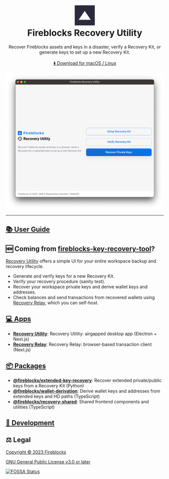 <h1 align="center">
  <img src="apps/recovery-relay/public/icons/192x192.png" width="64px" height="64px" />
  <br />
  Fireblocks Recovery Utility
</h1>

<p align="center">
  Recover Fireblocks assets and keys in a disaster, verify a Recovery Kit, or generate keys to set up a new Recovery Kit.
  <br />
  <br />
  <a href="https://github.com/fireblocks/recovery/releases">
    ⬇️ Download for macOS / Linux
  </a>
  <br />
  <br />
  <a href="#" target="_blank">
    <img  src="docs/img/splash.png" alt="Screenshot" />
  </a>
</p>

---

## [📚 User Guide](apps/recovery-utility/README.md)

## 🆕 Coming from [fireblocks-key-recovery-tool](https://github.com/fireblocks/fireblocks-key-recovery-tool)?

[Recovery Utility](apps/recovery-utility) offers a simple UI for your entire workspace backup and recovery lifecycle.

- Generate and verify keys for a new Recovery Kit.
- Verify your recovery procedure (sanity test).
- Recover your workspace private keys and derive wallet keys and addresses.
- Check balances and send transactions from recovered wallets using [Recovery Relay](apps/recovery-relay), which you can self-host.

## [💻 Apps](apps/)

- [**Recovery Utility**](apps/recovery-utility/): Recovery Utility: airgapped desktop app (Electron + Next.js)
- [**Recovery Relay**](apps/recovery-relay/): Recovery Relay: browser-based transaction client (Next.js)

## [📦 Packages](packages/)

- [**@fireblocks/extended-key-recovery**](packages/extended-key-recovery/): Recover extended private/public keys from a Recovery Kit (Python)
- [**@fireblocks/wallet-derivation**](packages/wallet-derivation/): Derive wallet keys and addresses from extended keys and HD paths (TypeScript)
- [**@fireblocks/recovery-shared**](packages/shared/): Shared frontend components and utilities (TypeScript)

## [🔨 Development](docs/CONTRIBUTING.md)

## ⚖️ Legal

[Copyright © 2023 Fireblocks](https://www.fireblocks.com)

[GNU General Public License v3.0 or later](LICENSE)

[![FOSSA Status](https://app.fossa.com/api/projects/custom%2B9027%2Ffireblocks%2Frecovery.svg?type=large)](https://app.fossa.com/projects/custom%2B9027%2Ffireblocks%2Frecovery?ref=badge_large)
